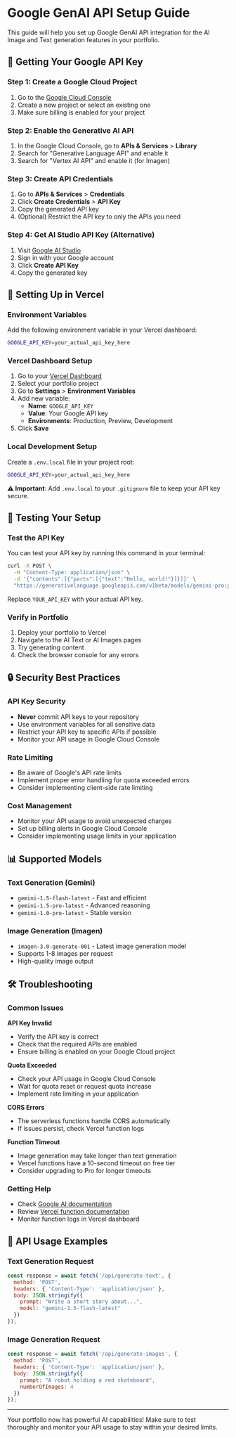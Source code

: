 # Google GenAI API Setup Guide

This guide will help you set up Google GenAI API integration for the AI Image and Text generation features in your portfolio.

## 🔑 Getting Your Google API Key

### Step 1: Create a Google Cloud Project
1. Go to the [Google Cloud Console](https://console.cloud.google.com/)
2. Create a new project or select an existing one
3. Make sure billing is enabled for your project

### Step 2: Enable the Generative AI API
1. In the Google Cloud Console, go to **APIs & Services** > **Library**
2. Search for "Generative Language API" and enable it
3. Search for "Vertex AI API" and enable it (for Imagen)

### Step 3: Create API Credentials
1. Go to **APIs & Services** > **Credentials**
2. Click **Create Credentials** > **API Key**
3. Copy the generated API key
4. (Optional) Restrict the API key to only the APIs you need

### Step 4: Get AI Studio API Key (Alternative)
1. Visit [Google AI Studio](https://makersuite.google.com/app/apikey)
2. Sign in with your Google account
3. Click **Create API Key**
4. Copy the generated key

## 🚀 Setting Up in Vercel

### Environment Variables
Add the following environment variable in your Vercel dashboard:

```bash
GOOGLE_API_KEY=your_actual_api_key_here
```

### Vercel Dashboard Setup
1. Go to your [Vercel Dashboard](https://vercel.com/dashboard)
2. Select your portfolio project
3. Go to **Settings** > **Environment Variables**
4. Add new variable:
   - **Name**: `GOOGLE_API_KEY`
   - **Value**: Your Google API key
   - **Environments**: Production, Preview, Development
5. Click **Save**

### Local Development Setup
Create a `.env.local` file in your project root:

```bash
GOOGLE_API_KEY=your_actual_api_key_here
```

**⚠️ Important**: Add `.env.local` to your `.gitignore` file to keep your API key secure.

## 🧪 Testing Your Setup

### Test the API Key
You can test your API key by running this command in your terminal:

```bash
curl -X POST \
  -H "Content-Type: application/json" \
  -d '{"contents":[{"parts":[{"text":"Hello, world!"}]}]}' \
  "https://generativelanguage.googleapis.com/v1beta/models/gemini-pro:generateContent?key=YOUR_API_KEY"
```

Replace `YOUR_API_KEY` with your actual API key.

### Verify in Portfolio
1. Deploy your portfolio to Vercel
2. Navigate to the AI Text or AI Images pages
3. Try generating content
4. Check the browser console for any errors

## 🔒 Security Best Practices

### API Key Security
- **Never** commit API keys to your repository
- Use environment variables for all sensitive data
- Restrict your API key to specific APIs if possible
- Monitor your API usage in Google Cloud Console

### Rate Limiting
- Be aware of Google's API rate limits
- Implement proper error handling for quota exceeded errors
- Consider implementing client-side rate limiting

### Cost Management
- Monitor your API usage to avoid unexpected charges
- Set up billing alerts in Google Cloud Console
- Consider implementing usage limits in your application

## 📊 Supported Models

### Text Generation (Gemini)
- `gemini-1.5-flash-latest` - Fast and efficient
- `gemini-1.5-pro-latest` - Advanced reasoning
- `gemini-1.0-pro-latest` - Stable version

### Image Generation (Imagen)
- `imagen-3.0-generate-001` - Latest image generation model
- Supports 1-8 images per request
- High-quality image output

## 🛠️ Troubleshooting

### Common Issues

**API Key Invalid**
- Verify the API key is correct
- Check that the required APIs are enabled
- Ensure billing is enabled on your Google Cloud project

**Quota Exceeded**
- Check your API usage in Google Cloud Console
- Wait for quota reset or request quota increase
- Implement rate limiting in your application

**CORS Errors**
- The serverless functions handle CORS automatically
- If issues persist, check Vercel function logs

**Function Timeout**
- Image generation may take longer than text generation
- Vercel functions have a 10-second timeout on free tier
- Consider upgrading to Pro for longer timeouts

### Getting Help
- Check [Google AI documentation](https://ai.google.dev/docs)
- Review [Vercel function documentation](https://vercel.com/docs/functions)
- Monitor function logs in Vercel dashboard

## 📝 API Usage Examples

### Text Generation Request
```javascript
const response = await fetch('/api/generate-text', {
  method: 'POST',
  headers: { 'Content-Type': 'application/json' },
  body: JSON.stringify({
    prompt: "Write a short story about...",
    model: "gemini-1.5-flash-latest"
  })
});
```

### Image Generation Request
```javascript
const response = await fetch('/api/generate-images', {
  method: 'POST',
  headers: { 'Content-Type': 'application/json' },
  body: JSON.stringify({
    prompt: "A robot holding a red skateboard",
    numberOfImages: 4
  })
});
```

---

Your portfolio now has powerful AI capabilities! Make sure to test thoroughly and monitor your API usage to stay within your desired limits.
